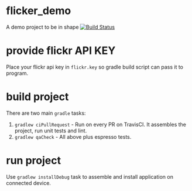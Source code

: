 # flicker_demo
A demo project to be in shape
[![Build Status](https://travis-ci.org/pjakubczyk/flickr_demo.svg?branch=master)](https://travis-ci.org/pjakubczyk/flickr_demo)

# provide flickr API KEY
Place your flickr api key in `flickr.key` so gradle build script can pass it to program.

# build project
There are two main `gradle` tasks:
1. `gradlew ciPullRequest` - Run on every PR on TravisCI. It assembles the project, run unit tests and lint.
2. `gradlew qaCheck` - All above plus espresso tests.

# run project
Use `gradlew installDebug` task to assemble and install application on connected device.
